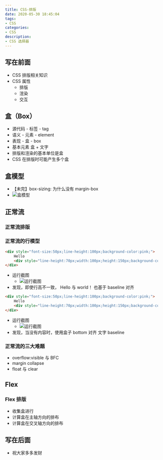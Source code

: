 ```yaml
---
title: CSS-排版
date: 2020-05-30 18:45:04
tags: 
- CSS
categories:
- CSS
description:
- CSS 选择器
---
```



## 写在前面
- CSS 排版相关知识
- CSS 属性
	- 排版
	- 渲染
	- 交互

<!-- more -->

## 盒（Box）
- 源代码 - 标签 - tag
- 语义 - 元素 - element
- 表现 - 盒 - box
- 基本元素 盒 + 文字
- 排版和渲染的基本单位是盒
- CSS 在排版时可能产生多个盒

## 盒模型
- 【未完】box-sizing: 为什么没有 margin-box
- ![盒模型](http://p0.meituan.net/myvideodistribute/1ed695c617e6c1ac8ba2b6650d5bb2c5220253.png)

## 正常流


### 正常流排版


### 正常流的行模型

```html
<div style="font-size:50px;line-height:100px;background-color:pink;">
	Hello
    <div style="line-height:70px;width:100px;height:150px;background-color:aqua;display:inline-block">world!</div>
</div>
```
- 运行截图
	- ![运行截图](http://p0.meituan.net/myvideodistribute/2e8597eb317b1096396a1b7ebfa335bb188008.png)
- 发现，即使行高不一致， Hello 与 world！ 也基于 baseline 对齐


```html
<div style="font-size:50px;line-height:100px;background-color:pink;">
	Hello
    <div style="line-height:70px;width:100px;height:150px;background-color:aqua;display:inline-block"></div>
</div>
```
- 运行截图
	- ![运行截图](http://p0.meituan.net/myvideodistribute/cdac1ebe861651fc773f462496bcaa58175250.png)
- 发现，当没有内容时，使用盒子 bottom 对齐 文字 baseline

### 正常流的三大难题
- overflow:visible 与 BFC
- margin collapse
- float 与 clear

## Flex

### Flex 排版
- 收集盒进行
- 计算盒在主轴方向的排布
- 计算盒在交叉轴方向的排布




## 写在后面
- 祝大家多多发财
